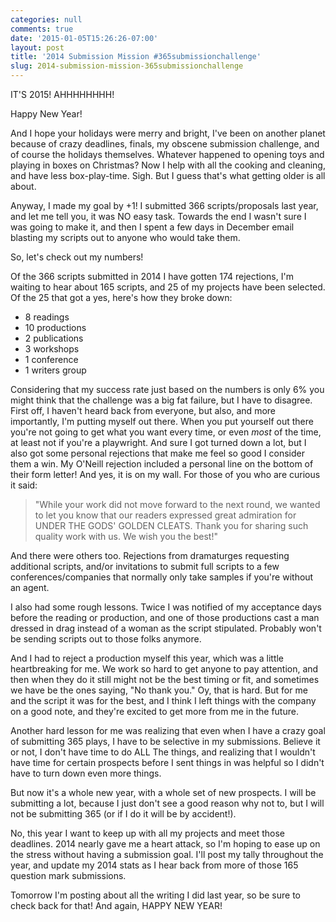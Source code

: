 ```yaml
---
categories: null
comments: true
date: '2015-01-05T15:26:26-07:00'
layout: post
title: '2014 Submission Mission #365submissionchallenge'
slug: 2014-submission-mission-365submissionchallenge
---
```


IT'S 2015! AHHHHHHHH!

Happy New Year!

And I hope your holidays were merry and bright, I've been on another planet because of crazy deadlines, finals, my obscene submission challenge, and of course the holidays themselves. Whatever happened to opening toys and playing in boxes on Christmas? Now I help with all the cooking and cleaning, and have less box-play-time. Sigh. But I guess that's what getting older is all about.

Anyway, I made my goal by +1! I submitted 366 scripts/proposals last year, and let me tell you, it was NO easy task. Towards the end I wasn't sure I was going to make it, and then I spent a few days in December email blasting my scripts out to anyone who would take them.

So, let's check out my numbers!

Of the 366 scripts submitted in 2014 I have gotten 174 rejections, I'm waiting to hear about 165 scripts, and 25 of my projects have been selected. Of the 25 that got a yes, here's how they broke down:

* 8 readings
* 10 productions
* 2 publications
* 3 workshops
* 1 conference
* 1 writers group

Considering that my success rate just based on the numbers is only 6% you might think that the challenge was a big fat failure, but I have to disagree. First off, I haven't heard back from everyone, but also, and more importantly, I'm putting myself out there. When you put yourself out there you're not going to get what you want every time, or even *most* of the time, at least not if you're a playwright. And sure I got turned down a lot, but I also got some personal rejections that make me feel so good I consider them a win. My O'Neill rejection included a personal line on the bottom of their form letter! And yes, it is on my wall. For those of you who are curious it said: 

>"While your work did not move forward to the next round, we wanted to let you know that our readers expressed great admiration for UNDER THE GODS' GOLDEN CLEATS. Thank you for sharing such quality work with us. We wish you the best!"

And there were others too. Rejections from dramaturges requesting additional scripts, and/or invitations to submit full scripts to a few conferences/companies that normally only take samples if you're without an agent. 

I also had some rough lessons. Twice I was notified of my acceptance days before the reading or production, and one of those productions cast a man dressed in drag instead of a woman as the script stipulated. Probably won't be sending scripts out to those folks anymore.

And I had to reject a production myself this year, which was a little heartbreaking for me. We work so hard to get anyone to pay attention, and then when they do it still might not be the best timing or fit, and sometimes we have be the ones saying, "No thank you." Oy, that is hard. But for me and the script it was for the best, and I think I left things with the company on a good note, and they're excited to get more from me in the future.

Another hard lesson for me was realizing that even when I have a crazy goal of submitting 365 plays, I have to be selective in my submissions. Believe it or not, I don't have time to do ALL The things, and realizing that I wouldn't have time for certain prospects before I sent things in was helpful so I didn't have to turn down even more things. 

But now it's a whole new year, with a whole set of new prospects. I will be submitting a lot, because I just don't see a good reason why not to, but I will not be submitting 365 (or if I do it will be by accident!).

No, this year I want to keep up with all my projects and meet those deadlines. 2014 nearly gave me a heart attack, so I'm hoping to ease up on the stress without having a submission goal. I'll post my tally throughout the year, and update my 2014 stats as I hear back from more of those 165 question mark submissions.

Tomorrow I'm posting about all the writing I did last year, so be sure to check back for that! And again, HAPPY NEW YEAR!